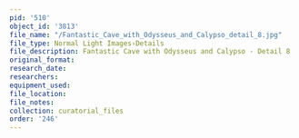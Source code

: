 ```yaml
---
pid: '510'
object_id: '3813'
file_name: "/Fantastic_Cave_with_Odysseus_and_Calypso_detail_8.jpg"
file_type: Normal Light Images›Details
file_description: Fantastic Cave with Odysseus and Calypso - Detail 8
original_format:
research_date:
researchers:
equipment_used:
file_location:
file_notes:
collection: curatorial_files
order: '246'
---
```

